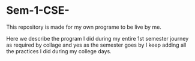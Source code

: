 # Sem-1-CSE-
This repository is made for my own programe to be live by me.

Here we describe the program I did during my entire 1st semester journey as required by collage and yes as the semester goes by I keep adding all the practices I did during my college days.
